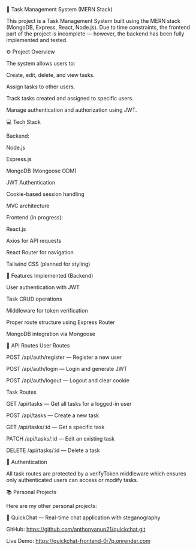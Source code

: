 🧠 Task Management System (MERN Stack)

This project is a Task Management System built using the MERN stack (MongoDB, Express, React, Node.js).
Due to time constraints, the frontend part of the project is incomplete — however, the backend has been fully implemented and tested.

⚙️ Project Overview

The system allows users to:

Create, edit, delete, and view tasks.

Assign tasks to other users.

Track tasks created and assigned to specific users.

Manage authentication and authorization using JWT.

💻 Tech Stack

Backend:

Node.js

Express.js

MongoDB (Mongoose ODM)

JWT Authentication

Cookie-based session handling

MVC architecture

Frontend (in progress):

React.js

Axios for API requests

React Router for navigation

Tailwind CSS (planned for styling)

🚀 Features Implemented (Backend)

User authentication with JWT

Task CRUD operations

Middleware for token verification

Proper route structure using Express Router

MongoDB integration via Mongoose

🧩 API Routes
User Routes

POST /api/auth/register — Register a new user

POST /api/auth/login — Login and generate JWT

POST /api/auth/logout — Logout and clear cookie

Task Routes

GET /api/tasks — Get all tasks for a logged-in user

POST /api/tasks — Create a new task

GET /api/tasks/:id — Get a specific task

PATCH /api/tasks/:id — Edit an existing task

DELETE /api/tasks/:id — Delete a task

🔐 Authentication

All task routes are protected by a verifyToken middleware which ensures only authenticated users can access or modify tasks.

📚 Personal Projects

Here are my other personal projects:

💬 QuickChat — Real-time chat application with steganography

GitHub: https://github.com/anthonyanup21/quickchat.git

Live Demo: https://quickchat-frontend-0r7p.onrender.com


